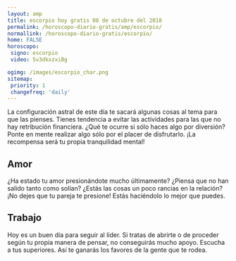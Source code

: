 ```yaml
---
layout: amp
title: escorpio hoy gratis 08 de octubre del 2018 
permalink: /horoscopo-diario-gratis/amp/escorpio/
normallink: /horoscopo-diario-gratis/escorpio/
home: FALSE
horoscopo:
 signo: escorpio
 video: 5v3dkxzxiBg

ogimg: /images/escorpio_char.png
sitemap:
 priority: 1
 changefreq: 'daily'
---
```



La configuración astral de este día te sacará algunas cosas al tema para que las pienses. Tienes tendencia a evitar las actividades para las que no hay retribución financiera. ¿Qué te ocurre si sólo haces algo por diversión? Ponte en mente realizar algo sólo por el placer de disfrutarlo. ¡La recompensa será tu propia tranquilidad mental!

## Amor

¿Ha estado tu amor presionándote mucho últimamente? ¿Piensa que no han salido tanto como solían? ¿Estás las cosas un poco rancias en la relación? ¡No dejes que tu pareja te presione! Estás haciéndolo lo mejor que puedes.

## Trabajo

Hoy es un buen día para seguir al líder. Si tratas de abrirte o de proceder según tu propia manera de pensar, no conseguirás mucho apoyo. Escucha a tus superiores. Así te ganarás los favores de la gente que te rodea.